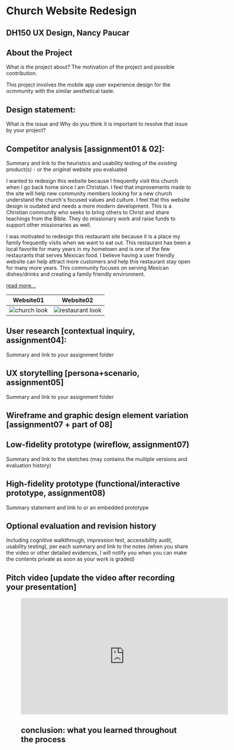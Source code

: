 # Church Website Redesign
## DH150 UX Design, Nancy Paucar

## About the Project
What is the project about? The motivation of the project and possible contribution.

This project involves the mobile app user experience design for the ocmmunity with the similar aesthetical taste. 
## Design statement: 
What is the issue and Why do you think it is important to resolve that issue by your project? 

## Competitor analysis [assignment01 & 02]:
Summary and link to the heuristics and usability testing of the *existing* product(s) - or the *original* website you evaluated

I wanted to redesign this website because I frequently visit this church when I go back home since I am Christian. I feel that improvements made to the site will help new community members looking for a new church understand the church's focused values and culture. I feel that this website design is oudated and needs a more modern development. This is a Christian community who seeks to bring others to Christ and share teachings from the Bible. They do missionary work and raise funds to support other missionaries as well.


I was motivated to redesign this restaurant site because it is a place my family frequently visits when we want to eat out. This restaurant has been a local favorite for many years in my hometown and is one of the few restaurants that serves Mexican food. I believe having a user friendly website can help attract more customers and help this restaurant stay open for many more years. This community focuses on serving Mexican dishes/drinks and creating a family friendly environment. 

[read more...](https://github.com/nancypaucar/DH150-2020W/tree/master/Assignment01.md)


Website01 | Website02
----------|--------------
![church look](https://camo.githubusercontent.com/599452a78ed4c921b1085c8a5ee0ca371ba10495/68747470733a2f2f692e706f7374696d672e63632f51787234354753582f53637265656e2d53686f742d323032302d30312d31312d61742d392d34392d31392d504d2e706e67) | ![restaurant look](https://camo.githubusercontent.com/fc9c70e0b76c1a7fffaa249c24a8a05350014b26/68747470733a2f2f692e706f7374696d672e63632f387a5a713650674b2f53637265656e2d53686f742d323032302d30312d31332d61742d31322d33312d32322d504d2e706e67)


## User research [contextual inquiry, assignment04]:
Summary and link to your assignment folder

## UX storytelling [persona+scenario, assignment05]
Summary and link to your assignment folder

## Wireframe and graphic design element variation [assignment07 + part of 08]

## Low-fidelity prototype (wireflow, assignment07)
Summary and link to the sketches (may contains the multiple versions and evaluation history)

## High-fidelity prototype (functional/interactive prototype, assignment08)
Summary statement and link to or an embedded prototype

## Optional evaluation and revision history 
Including cognitive walkthrough; impression test, accessibility audit, usability testing), per each summary and link to the notes (when you share the video or other detailed evidences, I will notify you when you can make the contents private as soon as your work is graded)

## Pitch video [update the video after recording your presentation]

<figure class="video_container">
  <iframe width="560" height="315" src="https://www.youtube.com/embed/8kovoWSqbmE" frameborder="0" allow="accelerometer; autoplay; encrypted-media; gyroscope; picture-in-picture" allowfullscreen></iframe>

## conclusion: what you learned throughout the process

